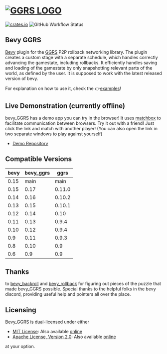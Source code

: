 # [![GGRS LOGO](./ggrs_logo.png)](https://gschup.github.io/ggrs/)

[![crates.io](https://img.shields.io/crates/v/bevy_ggrs?style=for-the-badge)](https://crates.io/crates/bevy_ggrs)
![GitHub Workflow Status](https://img.shields.io/github/actions/workflow/status/gschup/bevy_ggrs/rust.yml?branch=main&style=for-the-badge)

## Bevy GGRS

[Bevy](https://github.com/bevyengine/bevy) plugin for the [GGRS](https://github.com/gschup/ggrs) P2P rollback networking library.
The plugin creates a custom stage with a separate schedule, which handles correctly advancing the gamestate, including rollbacks.
It efficiently handles saving and loading of the gamestate by only snapshotting relevant parts of the world, as defined by the user. It is supposed to work with the latest released version of bevy.

For explanation on how to use it, check the 👉[examples](./examples/)!

## Live Demonstration (currently offline)

bevy_GGRS has a demo app you can try in the browser! It uses [matchbox](https://github.com/johanhelsing/matchbox) to facilitate communication between browsers. Try it out with a friend! Just click the link and match with another player! (You can also open the link in two separate windows to play against yourself)

- [Demo Repository](https://github.com/gschup/bevy_ggrs_demo)

## Compatible Versions

| bevy | bevy_ggrs | ggrs   |
| ---- | --------- | ------ |
| 0.15 | main      | main   |
| 0.15 | 0.17      | 0.11.0 |
| 0.14 | 0.16      | 0.10.2 |
| 0.13 | 0.15      | 0.10.1 |
| 0.12 | 0.14      | 0.10   |
| 0.11 | 0.13      | 0.9.4  |
| 0.10 | 0.12      | 0.9.4  |
| 0.9  | 0.11      | 0.9.3  |
| 0.8  | 0.10      | 0.9    |
| 0.6  | 0.9       | 0.9    |

## Thanks

to [bevy_backroll](https://github.com/HouraiTeahouse/backroll-rs/tree/main/bevy_backroll) and [bevy_rollback](https://github.com/jamescarterbell/bevy_rollback) for figuring out pieces of the puzzle that made bevy_GGRS possible. Special thanks to the helpful folks in the bevy discord, providing useful help and pointers all over the place.

## Licensing

Bevy_GGRS is dual-licensed under either

- [MIT License](./LICENSE-MIT): Also available [online](http://opensource.org/licenses/MIT)
- [Apache License, Version 2.0](./LICENSE-APACHE): Also available [online](http://www.apache.org/licenses/LICENSE-2.0)

at your option.

